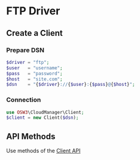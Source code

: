# FTP Driver

## Create a Client

### Prepare DSN

```php 
$driver = "ftp";
$user   = "username";
$pass   = "password";
$host   = "site.com";
$dsn    = "{$driver}://{$user}:{$pass}@{$host}";
```

### Connection

```php
use OSW3\CloudManager\Client;
$client = new Client($dsn);
```

## API Methods

Use methods of the [Client API](../readme.md)